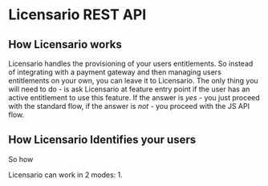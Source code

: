 Licensario REST API
===================

How Licensario works
--------------------
Licensario handles the provisioning of your users entitlements. So instead of integrating with a payment gateway
and then managing users entitlements on your own, you can leave it to Licensario.
The only thing you will need to do - is ask Licensario at feature entry point if the user has an active entitlement to
use this feature. If the answer is *yes* - you just proceed with the standard flow, if the answer is *not* - you 
proceed with the JS API flow.

How Licensario Identifies your users
------------------------------------
So how 

Licensario can work in 2 modes:
  1. 